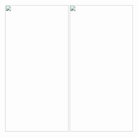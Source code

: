 <img src="https://github.com/user-attachments/assets/02f45533-cd54-4982-9288-b325071b0224"  width="200" height="400"/>
<img src="https://github.com/user-attachments/assets/0c19e2cf-187f-4c0e-998e-229ef4f4d5a6"  width="200" height="400"/>
